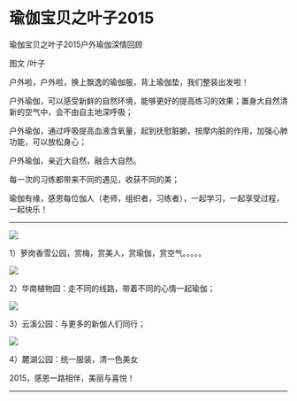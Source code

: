 # 瑜伽宝贝之叶子2015




瑜伽宝贝之叶子2015户外瑜伽深情回顾

图文 /叶子 

户外啦，户外啦，换上飘逸的瑜伽服，背上瑜伽垫，我们整装出发啦！ 

户外瑜伽，可以感受新鲜的自然环境，能够更好的提高练习的效果；置身大自然清新的空气中，会不由自主地深呼吸；

户外瑜伽，通过呼吸提高血液含氧量，起到抚慰脏腑，按摩内脏的作用，加强心肺功能，可以放松身心；

户外瑜伽，亲近大自然，融合大自然。

每一次的习练都带来不同的遇见，收获不同的美；

瑜伽有缘，感恩每位伽人（老师，组织者，习练者），一起学习，一起享受过程，一起快乐！

------

![](https://oss.metamind.eu.org/e12b592412da4ea7f6834.jpg.jpeg)

1）萝岗香雪公园，赏梅，赏美人，赏瑜伽，赏空气。。。。。


![](https://oss.metamind.eu.org/6d22750ebbf228c26c6ab.jpg.jpeg)

2）华南植物园：走不同的线路，带着不同的心情一起瑜伽；


![](https://oss.metamind.eu.org/a63003ee2dcea32a874c4.jpg.jpeg)

3）云溪公园：与更多的新伽人们同行；


![](https://oss.metamind.eu.org/d89a5a618316fbc94311f.jpg.jpeg)   

4）麓湖公园：统一服装，清一色美女



2015，感恩一路相伴，美丽与喜悦！

------


